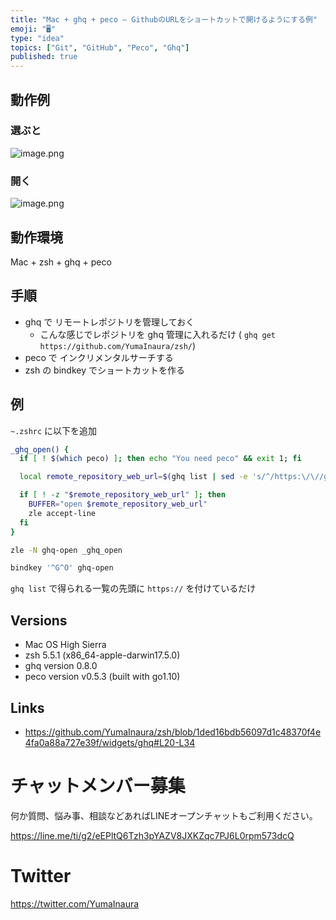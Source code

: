 ```yaml
---
title: "Mac + ghq + peco — GithubのURLをショートカットで開けるようにする例"
emoji: "🖥"
type: "idea"
topics: ["Git", "GitHub", "Peco", "Ghq"]
published: true
---
```



## 動作例

### 選ぶと

![image.png](https://qiita-image-store.s3.amazonaws.com/0/89618/967d0492-535e-6c6a-6c6c-f02b93145d1b.png)

### 開く

![image.png](https://qiita-image-store.s3.amazonaws.com/0/89618/8d11db87-c85f-3ce0-a4f7-e06267a4d302.png)

## 動作環境

Mac + zsh + ghq + peco


## 手順

- ghq で リモートレポジトリを管理しておく
  - こんな感じでレポジトリを ghq 管理に入れるだけ ( `ghq get https://github.com/YumaInaura/zsh/`)
- peco で インクリメンタルサーチする
- zsh の bindkey でショートカットを作る

## 例

`~.zshrc` に以下を追加

```sh
_ghq_open() {
  if [ ! $(which peco) ]; then echo "You need peco" && exit 1; fi

  local remote_repository_web_url=$(ghq list | sed -e 's/^/https:\/\//g' | peco --query="$BUFFER")

  if [ ! -z "$remote_repository_web_url" ]; then
    BUFFER="open $remote_repository_web_url"
    zle accept-line
  fi
}

zle -N ghq-open _ghq_open

bindkey '^G^O' ghq-open
```

`ghq list` で得られる一覧の先頭に `https://` を付けているだけ

## Versions

- Mac OS High Sierra
- zsh 5.5.1 (x86_64-apple-darwin17.5.0)
- ghq version 0.8.0
- peco version v0.5.3 (built with go1.10)

## Links

- https://github.com/YumaInaura/zsh/blob/1ded16bdb56097d1c48370f4e4fa0a88a727e39f/widgets/ghq#L20-L34








<!-- Update From Qiita API -->

# チャットメンバー募集


何か質問、悩み事、相談などあればLINEオープンチャットもご利用ください。

https://line.me/ti/g2/eEPltQ6Tzh3pYAZV8JXKZqc7PJ6L0rpm573dcQ





# Twitter


https://twitter.com/YumaInaura


<!-- Update From Qiita API -->


